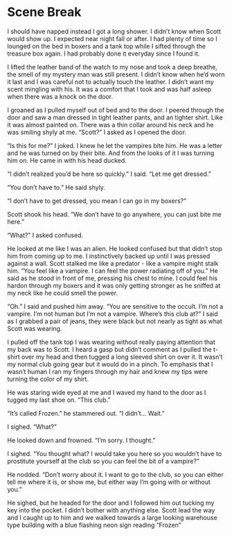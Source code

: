 #  Scene Break

I should have napped instead I got a long shower. I didn’t know when Scott would
show up. I expected near night fall or after. I had plenty of time so I lounged
on the bed in boxers and a tank top while I sifted through the treasure box
again. I had probably done it everyday since I found it.

I lifted the leather band of the watch to my nose and took a deep breathe, the
smell of my mystery man was still present. I didn’t know when he’d worn it last
and I was careful not to actually touch the leather. I didn’t want my scent
mingling with his. It was a comfort that I took and was half asleep when there
was a knock on the door.

I groaned as I pulled myself out of bed and to the door. I peered through the
door and saw a man dressed in tight leather pants, and an tighter shirt. Like it
was almost painted on. There was a thin collar around his neck and he was
smiling shyly at me. “Scott?” I asked as I opened the door.

“Is this for me?” I joked. I knew he let the vampires bite him. He was a letter
and he was turned on by their bite. And from the looks of it I was turning him
on. He came in with his head ducked.

“I didn’t realized you’d be here so quickly.” I said. “Let me get dressed.”

“You don’t have to.” He said shyly.

“I don’t have to get dressed, you mean I can go in my boxers?”

Scott shook his head. “We don’t have to go anywhere, you can just bite me here.”

“What?” I asked confused.

He looked at me like I was an alien. He looked confused but that didn’t stop him
from coming up to me. I instinctively backed up until I was pressed against a
wall. Scott stalked me like a predator - like a vampire might stalk him. “You
feel like a vampire. I can feel the power radiating off of you.” He said as he
stood in front of me, pressing his chest to mine. I could feel his hardon
through my boxers and it was only getting stronger as he sniffed at my neck like
he could smell the power.

“Oh.” I said and pushed him away. “You are sensitive to the occult. I’m not a
vampire. I’m not human but I’m not a vampire. Where’s this club at?” I said as I
grabbed a pair of jeans, they were black but not nearly as tight as what Scott
was wearing.

I pulled off the tank top I was wearing without really paying attention that my
back was to Scott. I heard a gasp but didn’t comment as I pulled the t-shirt
over my head and then tugged a long sleeved shirt on over it. It wasn’t my
normal club going gear but it would do in a pinch. To emphasis that I wasn’t
human I ran my fingers through my hair and knew my tips were turning the color
of my shirt.

He was staring wide eyed at me and I waved my hand to the door as I tugged my
last shoe on. “This club.”

“It’s called Frozen.” he stammered out. “I didn’t… Wait.”

I sighed. “What?”

He looked down and frowned. “I’m sorry. I thought.”

I sighed. “You thought what? I would take you here so you wouldn’t have to
prostitute yourself at the club so you can feel the bit of a vampire?”

He nodded. “Don’t worry about it. I want to go to the club, so you can either
tell me where it is, or show me, but either way I’m going with or without you.”

He sighed, but he headed for the door and I followed him out tucking my key into
the pocket. I didn’t bother with anything else. Scott lead the way and I caught
up to him and we walked towards a large looking warehouse type building with a
blue flashing neon sign reading “Frozen”


<!--stackedit_data:
eyJoaXN0b3J5IjpbLTExMzgyOTY1NzBdfQ==
-->